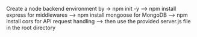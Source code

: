 Create a node backend environment by ->
npm init -y     -->
npm install express   for middlewares  -->
npm install mongoose  for MongoDB -->
npm install cors      for API request handling -->
then use the provided server.js file in the root directory
